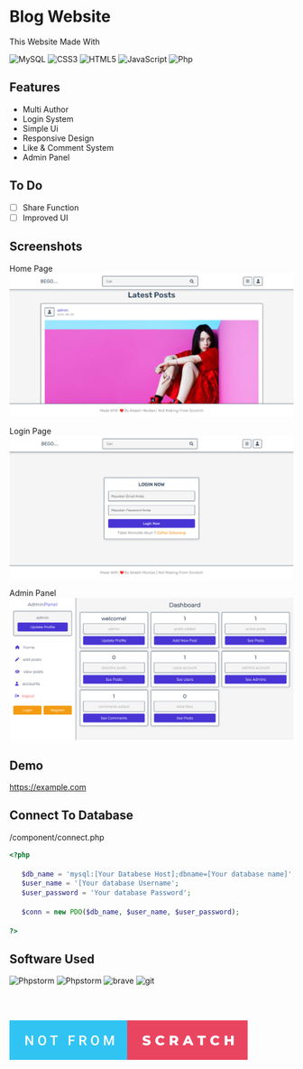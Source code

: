 
# Blog Website



This Website Made With

![MySQL](https://img.shields.io/badge/mysql-%2300f.svg?style=for-the-badge&logo=mysql&logoColor=white)
![CSS3](https://img.shields.io/badge/css3-%231572B6.svg?style=for-the-badge&logo=css3&logoColor=white)
![HTML5](https://img.shields.io/badge/html5-%23E34F26.svg?style=for-the-badge&logo=html5&logoColor=white)
![JavaScript](https://img.shields.io/badge/javascript-%23323330.svg?style=for-the-badge&logo=javascript&logoColor=%23F7DF1E)
![Php](https://img.shields.io/badge/PHP-777BB4?style=for-the-badge&logo=php&logoColor=white)



## Features

- Multi Author
- Login System
- Simple Ui
- Responsive Design
- Like & Comment System
- Admin Panel


## To Do
- [ ]  Share Function
- [ ]  Improved UI
## Screenshots
Home Page
![App Screenshot](https://github.com/birdfromhell/BlogWithPurePhp/blob/main/screenshot/home%20page.png)

Login Page
![App Screenshot](https://github.com/birdfromhell/BlogWithPurePhp/blob/main/screenshot/login.png)

Admin Panel
![App Screenshot](https://github.com/birdfromhell/BlogWithPurePhp/blob/main/screenshot/Admin.png)



## Demo

https://example.com


## Connect To Database

/component/connect.php
```php
<?php

   $db_name = 'mysql:[Your Databese Host];dbname=[Your database name]';
   $user_name = '[Your database Username';
   $user_password = 'Your database Password';

   $conn = new PDO($db_name, $user_name, $user_password);

?>
```
## Software Used
![Phpstorm](http://img.shields.io/badge/-PHPStorm-181717?style=for-the-badge&logo=phpstorm&logoColor=white)
![Phpstorm](https://img.shields.io/badge/Windows-0078D6?style=for-the-badge&logo=windows&logoColor=white)
![brave](https://img.shields.io/badge/Brave-FF1B2D?style=for-the-badge&logo=Brave&logoColor=white)
![git](https://img.shields.io/badge/GIT-E44C30?style=for-the-badge&logo=git&logoColor=white)

<br>
<br>

![Scratch](https://github.com/birdfromhell/BlogWithPurePhp/blob/main/screenshot/not-from-scratch.svg)



